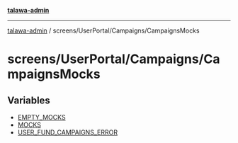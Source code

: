 [**talawa-admin**](../../../../README.md)

***

[talawa-admin](../../../../README.md) / screens/UserPortal/Campaigns/CampaignsMocks

# screens/UserPortal/Campaigns/CampaignsMocks

## Variables

- [EMPTY\_MOCKS](variables/EMPTY_MOCKS.md)
- [MOCKS](variables/MOCKS.md)
- [USER\_FUND\_CAMPAIGNS\_ERROR](variables/USER_FUND_CAMPAIGNS_ERROR.md)
